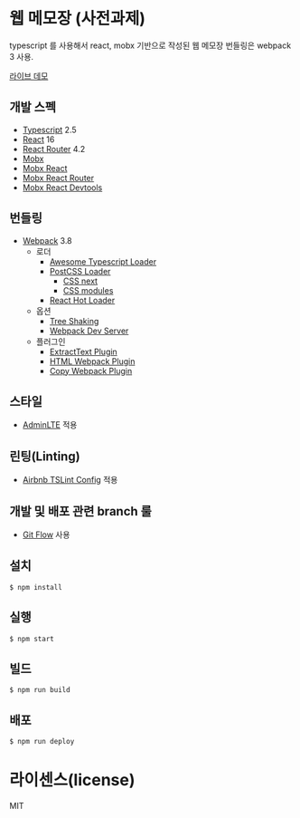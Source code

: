 # 웹 메모장 (사전과제)

typescript 를 사용해서 react, mobx 기반으로 작성된 웹 메모장
번들링은 webpack 3 사용.

[라이브 데모](https://nicecue.github.io/webnote/)

## 개발 스펙

- [Typescript](https://www.typescriptlang.org/) 2.5
- [React](https://facebook.github.io/react/) 16
- [React Router](https://github.com/ReactTraining/react-router) 4.2
- [Mobx](https://github.com/mobxjs/mobx)
- [Mobx React](https://github.com/mobxjs/mobx-react)
- [Mobx React Router](https://github.com/alisd23/mobx-react-router/)
- [Mobx React Devtools](https://github.com/mobxjs/mobx-react-devtools)

## 번들링

- [Webpack](https://webpack.github.io) 3.8
  - 로더
    - [Awesome Typescript Loader](https://github.com/s-panferov/awesome-typescript-loader)
    - [PostCSS Loader](https://github.com/postcss/postcss-loader)
      - [CSS next](https://github.com/MoOx/postcss-cssnext)
      - [CSS modules](https://github.com/css-modules/css-modules)
    - [React Hot Loader](https://github.com/gaearon/react-hot-loader)
  - 옵션
    - [Tree Shaking](https://webpack.js.org/guides/tree-shaking/)
    - [Webpack Dev Server](https://github.com/webpack/webpack-dev-server)
  - 플러그인
    - [ExtractText Plugin](https://github.com/webpack/extract-text-webpack-plugin)
    - [HTML Webpack Plugin](https://github.com/ampedandwired/html-webpack-plugin)
    - [Copy Webpack Plugin](https://github.com/webpack-contrib/copy-webpack-plugin)

## 스타일
- [AdminLTE](https://adminlte.io/themes/AdminLTE/index2.html) 적용

## 린팅(Linting)
- [Airbnb TSLint Config](https://www.npmjs.com/package/tslint-config-airbnb) 적용

## 개발 및 배포 관련 branch 룰
- [Git Flow](https://github.com/petervanderdoes/gitflow-avh/wiki/Installation) 사용

## 설치

```
$ npm install
```

## 실행

```
$ npm start
```

## 빌드

```
$ npm run build
```

## 배포
```
$ npm run deploy
```

# 라이센스(license)

MIT

